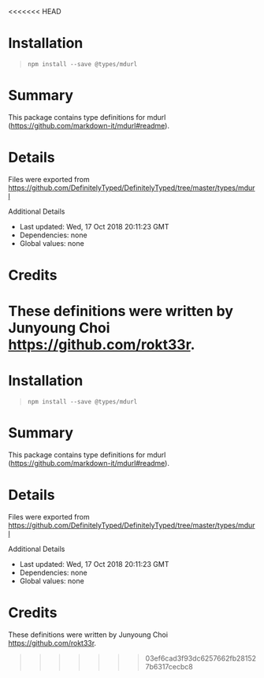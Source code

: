 <<<<<<< HEAD
# Installation
> `npm install --save @types/mdurl`

# Summary
This package contains type definitions for mdurl (https://github.com/markdown-it/mdurl#readme).

# Details
Files were exported from https://github.com/DefinitelyTyped/DefinitelyTyped/tree/master/types/mdurl

Additional Details
 * Last updated: Wed, 17 Oct 2018 20:11:23 GMT
 * Dependencies: none
 * Global values: none

# Credits
These definitions were written by Junyoung Choi <https://github.com/rokt33r>.
=======
# Installation
> `npm install --save @types/mdurl`

# Summary
This package contains type definitions for mdurl (https://github.com/markdown-it/mdurl#readme).

# Details
Files were exported from https://github.com/DefinitelyTyped/DefinitelyTyped/tree/master/types/mdurl

Additional Details
 * Last updated: Wed, 17 Oct 2018 20:11:23 GMT
 * Dependencies: none
 * Global values: none

# Credits
These definitions were written by Junyoung Choi <https://github.com/rokt33r>.
>>>>>>> 03ef6cad3f93dc6257662fb281527b6317cecbc8
